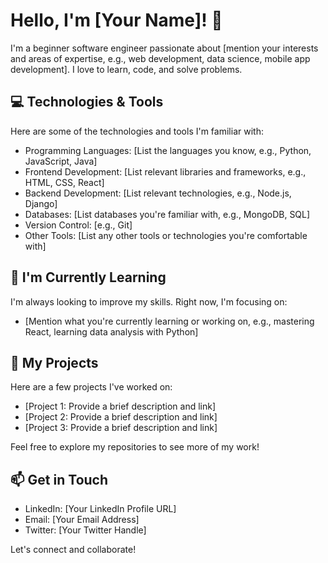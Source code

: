 # Hello, I'm [Your Name]! 👋

I'm a beginner software engineer passionate about [mention your interests and areas of expertise, e.g., web development, data science, mobile app development]. I love to learn, code, and solve problems. 

## 💻 Technologies & Tools

Here are some of the technologies and tools I'm familiar with:

- Programming Languages: [List the languages you know, e.g., Python, JavaScript, Java]
- Frontend Development: [List relevant libraries and frameworks, e.g., HTML, CSS, React]
- Backend Development: [List relevant technologies, e.g., Node.js, Django]
- Databases: [List databases you're familiar with, e.g., MongoDB, SQL]
- Version Control: [e.g., Git]
- Other Tools: [List any other tools or technologies you're comfortable with]

## 🌱 I'm Currently Learning

I'm always looking to improve my skills. Right now, I'm focusing on:

- [Mention what you're currently learning or working on, e.g., mastering React, learning data analysis with Python]

## 🚀 My Projects

Here are a few projects I've worked on:

- [Project 1: Provide a brief description and link]
- [Project 2: Provide a brief description and link]
- [Project 3: Provide a brief description and link]

Feel free to explore my repositories to see more of my work!

## 📫 Get in Touch

- LinkedIn: [Your LinkedIn Profile URL]
- Email: [Your Email Address]
- Twitter: [Your Twitter Handle]

Let's connect and collaborate!

